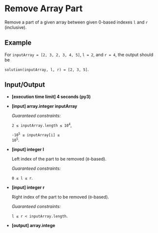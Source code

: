 # Remove Array Part

Remove a part of a given array between given 0-based indexes `l` and `r` (inclusive).

## Example

For `inputArray = [2, 3, 2, 3, 4, 5]`, `l = 2`, and `r = 4`, the output should be

`solution(inputArray, l, r) = [2, 3, 5]`.

## Input/Output

- **[execution time limit] 4 seconds (py3)**

- **[input] array.integer inputArray**

	*Guaranteed constraints:*

	<code>2 ≤ inputArray.length ≤ 10<sup>4</sup></code>,

	<code>-10<sup>5</sup> ≤ inputArray[i] ≤ 10<sup>5</sup></code>.

- **[input] integer l**

	Left index of the part to be removed (`0`-based).

	*Guaranteed constraints:*

	`0 ≤ l ≤ r`.

- **[input] integer r**

	Right index of the part to be removed (`0`-based).

	*Guaranteed constraints:*

	`l ≤ r < inputArray.length`.

- **[output] array.intege**

